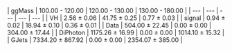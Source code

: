 | ggMass | 100.00 - 120.00 | 120.00 - 130.00 | 130.00 - 180.00 |
| --- | --- | --- | --- | --- |
| VH | 2.56 $\pm$ 0.06 | 41.75 $\pm$ 0.25 | 0.77 $\pm$ 0.03 |
| signal | 0.94 $\pm$ 0.02 | 18.94 $\pm$ 0.10 | 0.36 $\pm$ 0.01 |
| Data | 504.00 $\pm$ 22.45 | 0.00 $\pm$ 0.00 | 304.00 $\pm$ 17.44 |
| DiPhoton | 1175.26 $\pm$ 16.99 | 0.00 $\pm$ 0.00 | 1014.10 $\pm$ 15.32 |
| GJets | 7334.20 $\pm$ 867.92 | 0.00 $\pm$ 0.00 | 2354.07 $\pm$ 385.00 |


